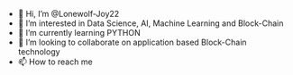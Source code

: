 - 👋 Hi, I’m @Lonewolf-Joy22
- 👀 I’m interested in Data Science, AI, Machine Learning and Block-Chain
- 🌱 I’m currently learning PYTHON
- 💞️ I’m looking to collaborate on application based Block-Chain technology
- 📫 How to reach me 

<!---
Lonewolf-Joy22/Lonewolf-Joy22 is a ✨ special ✨ repository because its `README.md` (this file) appears on your GitHub profile.
You can click the Preview link to take a look at your changes.
--->
